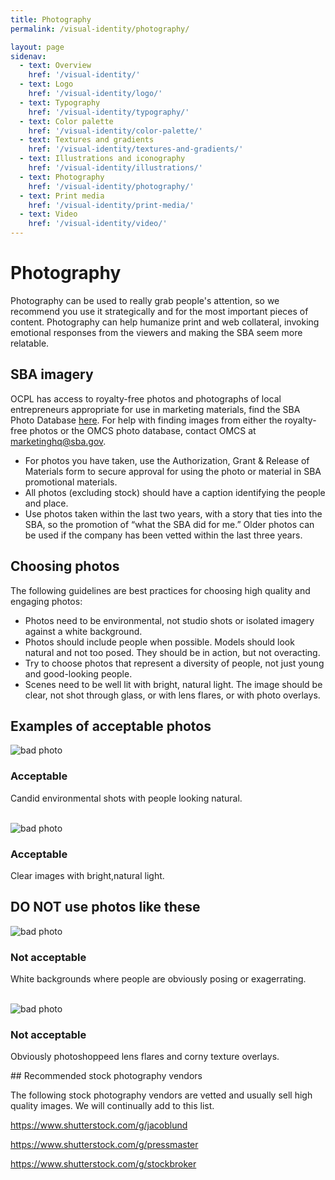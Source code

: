 ```yaml
---
title: Photography
permalink: /visual-identity/photography/

layout: page
sidenav:
  - text: Overview
    href: '/visual-identity/'
  - text: Logo
    href: '/visual-identity/logo/'
  - text: Typography
    href: '/visual-identity/typography/'
  - text: Color palette
    href: '/visual-identity/color-palette/'
  - text: Textures and gradients
    href: '/visual-identity/textures-and-gradients/'
  - text: Illustrations and iconography
    href: '/visual-identity/illustrations/'
  - text: Photography
    href: '/visual-identity/photography/'
  - text: Print media
    href: '/visual-identity/print-media/'
  - text: Video
    href: '/visual-identity/video/'
---
```


# Photography

Photography can be used to really grab people's attention, so we recommend you use it strategically and for the most important pieces of content. Photography can help humanize print and web collateral, invoking emotional responses from the viewers and making the SBA seem more relatable. 

## SBA imagery
OCPL has access to royalty-free photos and photographs of local entrepreneurs appropriate for use in marketing materials, find the SBA Photo Database [here](https://sba123.sharepoint.com/offices/OMCS/Pages/default.aspx). For help with finding images from either the royalty-free photos or the OMCS photo database, contact OMCS at [marketinghq@sba.gov](mailto:marketinghq@sba.gov).

<ul>
  <li>
  For photos you have taken, use the Authorization, Grant & Release of Materials form to secure approval for using the photo or material in SBA promotional materials.</li>
  <li>All photos (excluding stock) should have a caption identifying the people and place.</li>
  <li>Use photos taken within the last two years, with a story that ties into the SBA, so the promotion of “what the SBA did for me.” Older photos can be used if the company has been vetted within the last three years.

  </li>
</ul>


## Choosing photos
The following guidelines are best practices for choosing high quality and engaging photos:

<ul>
<li>Photos need to be environmental, not studio shots or isolated imagery against a white background.</li>

<li>Photos should include people when possible. Models should look natural and not too posed. They should be in action, but not overacting.</li> 

<li>Try to choose photos that represent a diversity of people, not just young and good-looking people.</li>

<li>Scenes need to be well lit with bright, natural light. The image should be clear, not shot through glass, or with lens flares, or with photo overlays.</li>
</ul>

## Examples of acceptable photos

<div class="usa-grid-full">
<div class="usa-width-two-thirds">
  <img src="{{ site.baseurl }}/assets/sba/img/pages/photography/Marketing_Plan_CTA.jpg" alt="bad photo" />
</div>
<div class="usa-width-one-third">
  <h3>Acceptable</h3>
  <p>Candid environmental shots with people looking natural.</p>
</div>
</div>
<br/>
<div class="usa-grid-full">
<div class="usa-width-two-thirds">
  <img src="{{ site.baseurl }}/assets/sba/img/pages/photography/Become_a_Lender_CTA.jpg" alt="bad photo" />
</div>
<div class="usa-width-one-third">
  <h3>Acceptable</h3>
  <p>Clear images with bright,natural light.</p>
</div>
</div>

## DO NOT use photos like these

<div class="usa-grid-full">
<div class="usa-width-two-thirds">
  <img src="{{ site.baseurl }}/assets/sba/img/pages/photography/491135732.jpg" alt="bad photo" />
</div>
<div class="usa-width-one-third">
  <h3>Not acceptable</h3>
  <p>White backgrounds where people are obviously posing or exagerrating.</p>
</div>
</div>
<br/>
<div class="usa-grid-full">
<div class="usa-width-two-thirds">
  <img src="{{ site.baseurl }}/assets/sba/img/pages/photography/517054448.jpg" alt="bad photo" />
</div>
<div class="usa-width-one-third">
  <h3>Not acceptable</h3>
  <p>Obviously photoshoppeed lens flares and corny texture overlays.</p>
</div>
</div>
## Recommended stock photography vendors

The following stock photography vendors are vetted and usually sell high quality images. We will continually add to this list.

<a href="https://www.shutterstock.com/g/jacoblund" target="_blank">https://www.shutterstock.com/g/jacoblund</a>

<a href="https://www.shutterstock.com/g/pressmaster" target="_blank">https://www.shutterstock.com/g/pressmaster</a>

<a href="https://www.shutterstock.com/g/stockbroker" target="_blank">https://www.shutterstock.com/g/stockbroker</a>